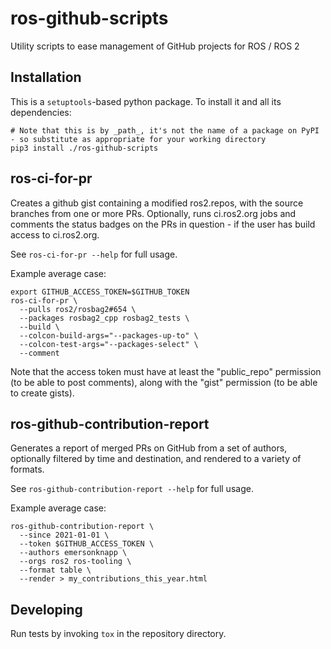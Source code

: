 # ros-github-scripts
Utility scripts to ease management of GitHub projects for ROS / ROS 2

## Installation

This is a `setuptools`-based python package. To install it and all its dependencies:

```
# Note that this is by _path_, it's not the name of a package on PyPI - so substitute as appropriate for your working directory
pip3 install ./ros-github-scripts
```


## ros-ci-for-pr

Creates a github gist containing a modified ros2.repos, with the source branches from one or more PRs.
Optionally, runs ci.ros2.org jobs and comments the status badges on the PRs in question - if the user has build access to ci.ros2.org.

See `ros-ci-for-pr --help` for full usage.

Example average case:

```
export GITHUB_ACCESS_TOKEN=$GITHUB_TOKEN
ros-ci-for-pr \
  --pulls ros2/rosbag2#654 \
  --packages rosbag2_cpp rosbag2_tests \
  --build \
  --colcon-build-args="--packages-up-to" \
  --colcon-test-args="--packages-select" \
  --comment
```

Note that the access token must have at least the "public_repo" permission (to be able to post comments), along with the "gist" permission (to be able to create gists).

## ros-github-contribution-report

Generates a report of merged PRs on GitHub from a set of authors, optionally filtered by time and destination, and rendered to a variety of formats.

See `ros-github-contribution-report --help` for full usage.

Example average case:

```
ros-github-contribution-report \
  --since 2021-01-01 \
  --token $GITHUB_ACCESS_TOKEN \
  --authors emersonknapp \
  --orgs ros2 ros-tooling \
  --format table \
  --render > my_contributions_this_year.html
```



## Developing

Run tests by invoking `tox` in the repository directory.
